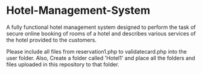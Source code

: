 # Hotel-Management-System
A fully functional hotel management system designed to perform the task of secure online booking of rooms of a hotel and describes various services of the hotel provided to the customers.

Please include all files from reservation1.php to validatecard.php into the user folder.
Also, Create a folder called 'Hotel1' and place all the folders and files uploaded in this repository to that folder.
